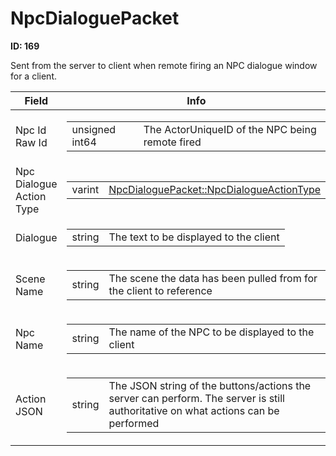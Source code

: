 # NpcDialoguePacket

__ID: 169__

Sent from the server to client when remote firing an NPC dialogue window for a client.

<table><thead><tr><th>Field</th><th>Info</th></tr></thead><tbody>
<tr><td>Npc Id Raw Id</td><td><table><tbody><tr><td>unsigned int64</td><td>The ActorUniqueID of the NPC being remote fired</td></tr></tbody></table></td></tr>
<tr><td>Npc Dialogue Action Type</td><td><table><tbody><tr><td>varint</td><td><a href="../enums/NpcDialoguePacket_NpcDialogueActionType.md">NpcDialoguePacket::NpcDialogueActionType</a></td></tr></tbody></table></td></tr>
<tr><td>Dialogue</td><td><table><tbody><tr><td>string</td><td>The text to be displayed to the client</td></tr></tbody></table></td></tr>
<tr><td>Scene Name</td><td><table><tbody><tr><td>string</td><td>The scene the data has been pulled from for the client to reference</td></tr></tbody></table></td></tr>
<tr><td>Npc Name</td><td><table><tbody><tr><td>string</td><td>The name of the NPC to be displayed to the client</td></tr></tbody></table></td></tr>
<tr><td>Action JSON</td><td><table><tbody><tr><td>string</td><td>The JSON string of the buttons/actions the server can perform. The server is still authoritative on what actions can be performed</td></tr></tbody></table></td></tr>
</tbody></table>